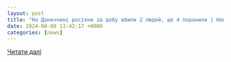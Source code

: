 ```yaml
---
layout: post
title: "На Донеччині росіяни за добу вбили 2 людей, ще 4 поранили | Новини"
date: 2024-08-08 13:42:17 +0000
categories: [news]
---
```


[Читати далі](https://espreso.tv/viyna-z-rosiyeyu-na-donechchini-rosiyani-za-dobu-vbili-dvokh-lyudey-shche-chotirokh-poranili)
